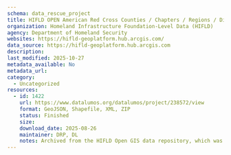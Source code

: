 ```yaml
---
schema: data_rescue_project 
title: HIFLD OPEN American Red Cross Counties / Chapters / Regions / Divisions
organization: Homeland Infrastructure Foundation-Level Data (HIFLD)
agency: Department of Homeland Security
websites: https://hifld-geoplatform.hub.arcgis.com/
data_source: https://hifld-geoplatform.hub.arcgis.com
description: 
last_modified: 2025-10-27
metadata_available: No
metadata_url: 
category:
  - Uncategorized 
resources:
  - id: 1422
    url: https://www.datalumos.org/datalumos/project/238572/view
    format: GeoJSON, Shapefile, XML, ZIP
    status: Finished
    size: 
    download_date: 2025-08-26
    maintainer: DRP, DL
    notes: Archived from the HIFLD Open GIS data repository, which was deactivated on August 26, 2025.
---
```

